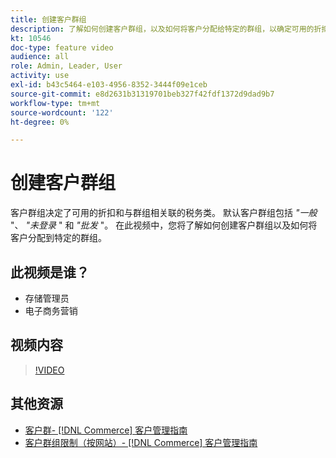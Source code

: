 ```yaml
---
title: 创建客户群组
description: 了解如何创建客户群组，以及如何将客户分配给特定的群组，以确定可用的折扣及关联的税务类。
kt: 10546
doc-type: feature video
audience: all
role: Admin, Leader, User
activity: use
exl-id: b43c5464-e103-4956-8352-3444f09e1ceb
source-git-commit: e8d2631b31319701beb327f42fdf1372d9dad9b7
workflow-type: tm+mt
source-wordcount: '122'
ht-degree: 0%

---
```


# 创建客户群组

客户群组决定了可用的折扣和与群组相关联的税务类。 默认客户群组包括 _&quot;一般_ &quot;、 _&quot;未登录_ &quot; 和 _&quot;批发_ &quot;。 在此视频中，您将了解如何创建客户群组以及如何将客户分配到特定的群组。

## 此视频是谁？

- 存储管理员
- 电子商务营销

## 视频内容

>[!VIDEO](https://video.tv.adobe.com/v/343660?quality=12&learn=on)

## 其他资源

- [客户群-  [!DNL Commerce]  客户管理指南](https://experienceleague.adobe.com/docs/commerce-admin/customers/customers-menu/customer-groups.html)
- [客户群组限制（按网站）-  [!DNL Commerce]  客户管理指南](https://developer.adobe.com/commerce/php/development/components/indexing/optimization/#customer-group-limitations-by-websites)
